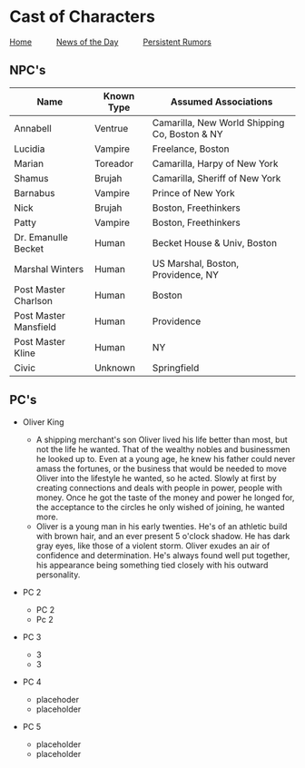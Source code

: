 # Cast of Characters


[Home](https://mikeofmany.github.io/OldBostonPost/) &nbsp; &nbsp; &nbsp; &nbsp; &nbsp; [News of the Day](dailymsg.md) &nbsp; &nbsp; &nbsp; &nbsp; &nbsp; [Persistent Rumors](rumors.md)

## NPC's
| Name | Known Type | Assumed Associations | 
| --- | --- | --- |
| Annabell | Ventrue | Camarilla\, New World Shipping Co\, Boston & NY |
| Lucidia | Vampire | Freelance\, Boston |
| Marian | Toreador | Camarilla\, Harpy of New York |
| Shamus | Brujah | Camarilla\, Sheriff of New York |
| Barnabus | Vampire | Prince of New York |
| Nick | Brujah | Boston\, Freethinkers |
| Patty | Vampire | Boston\, Freethinkers |
| Dr. Emanulle Becket | Human | Becket House & Univ\, Boston |
| Marshal Winters | Human | US Marshal\, Boston\, Providence\, NY |
| Post Master Charlson | Human | Boston |
| Post Master Mansfield | Human | Providence |
| Post Master Kline | Human | NY |
| Civic | Unknown | Springfield |

## PC's
* Oliver King
  * A shipping merchant's son Oliver lived his life better than most, but not the life he wanted. That of the wealthy nobles and businessmen he looked up to. Even at a young age, he knew his father could never amass the fortunes, or the business that would be needed to move Oliver into the lifestyle  he wanted, so he acted. Slowly at first by creating connections and deals with people in power, people with money. Once he got the taste of the money and power he longed for, the acceptance to the circles he only wished of joining, he wanted more. 
  * Oliver is a young man in his early twenties. He's of an athletic build with brown hair, and an ever present 5 o'clock shadow. He has dark gray eyes, like those of a violent storm. Oliver exudes an air of confidence and determination. He's always found well put together, his appearance being something tied closely with his outward personality.
  
* PC 2
  * PC 2
  * Pc 2
  
* PC 3 
  * 3
  * 3 
  
* PC 4
  * placehoder
  * placeholder
  
* PC 5
  * placeholder
  * placeholder

